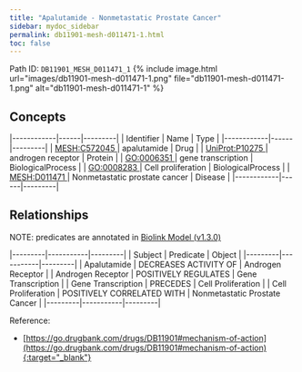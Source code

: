 ```yaml
---
title: "Apalutamide - Nonmetastatic Prostate Cancer"
sidebar: mydoc_sidebar
permalink: db11901-mesh-d011471-1.html
toc: false 
---
```



Path ID: `DB11901_MESH_D011471_1`
{% include image.html url="images/db11901-mesh-d011471-1.png" file="db11901-mesh-d011471-1.png" alt="db11901-mesh-d011471-1" %}

## Concepts

|------------|------|---------|
| Identifier | Name | Type    |
|------------|------|---------|
| <a href="https://identifiers.org/MESH:C572045">MESH:C572045 </a> | apalutamide | Drug |
| <a href="https://identifiers.org/UniProt:P10275">UniProt:P10275 </a> | androgen receptor | Protein |
| <a href="https://identifiers.org/GO:0006351">GO:0006351 </a> | gene transcription | BiologicalProcess |
| <a href="https://identifiers.org/GO:0008283">GO:0008283 </a> | Cell proliferation | BiologicalProcess |
| <a href="https://identifiers.org/MESH:D011471">MESH:D011471 </a> | Nonmetastatic prostate cancer | Disease |
|------------|------|---------|

## Relationships


NOTE: predicates are annotated in <a href="https://github.com/biolink/biolink-model/releases/tag/v1.3.0">Biolink Model (v1.3.0)</a>

|---------|-----------|---------|
| Subject | Predicate | Object  |
|---------|-----------|---------|
| Apalutamide | DECREASES ACTIVITY OF | Androgen Receptor |
| Androgen Receptor | POSITIVELY REGULATES | Gene Transcription |
| Gene Transcription | PRECEDES | Cell Proliferation |
| Cell Proliferation | POSITIVELY CORRELATED WITH | Nonmetastatic Prostate Cancer |
|---------|-----------|---------|

Reference:
  - [https://go.drugbank.com/drugs/DB11901#mechanism-of-action](https://go.drugbank.com/drugs/DB11901#mechanism-of-action){:target="_blank"}